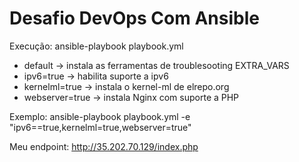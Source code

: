 # Desafio DevOps Com Ansible

Execução: ansible-playbook playbook.yml

- default -> instala as ferramentas de troublesooting
EXTRA_VARS
- ipv6=true -> habilita suporte a ipv6
- kernelml=true -> instala o kernel-ml de elrepo.org
- webserver=true -> instala Nginx com suporte a PHP

Exemplo: ansible-playbook playbook.yml -e "ipv6==true,kernelml=true,webserver=true"

Meu endpoint: http://35.202.70.129/index.php
